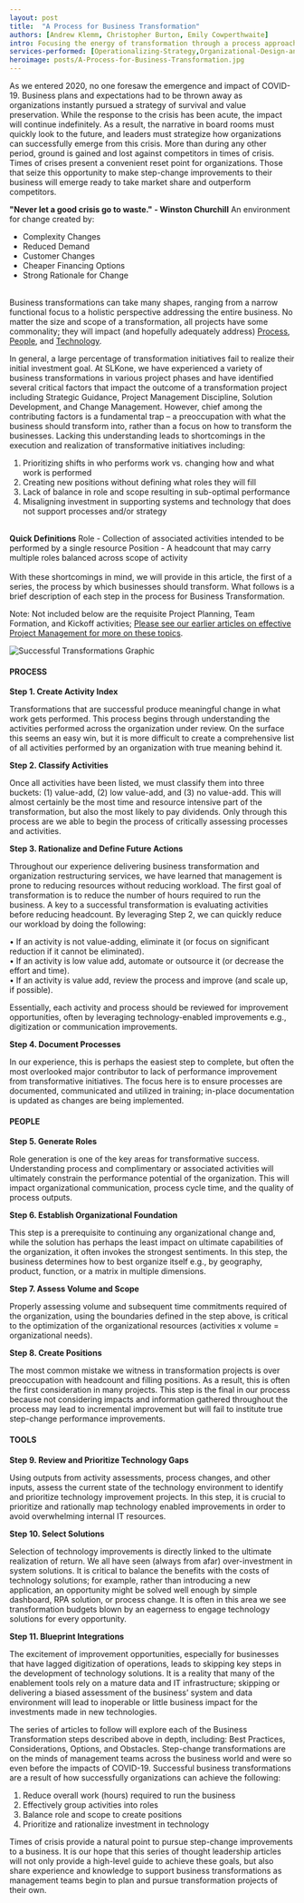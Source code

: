 ```yaml
---
layout: post
title:  "A Process for Business Transformation"
authors: [Andrew Klemm, Christopher Burton, Emily Cowperthwaite]
intro: Focusing the energy of transformation through a process approach
services-performed: [Operationalizing-Strategy,Organizational-Design-and-Alignment,Point-Solution-Applications,Business-Requirements,Digital-Strategy]
heroimage: posts/A-Process-for-Business-Transformation.jpg
---
```


As we entered 2020, no one foresaw the emergence and impact of COVID-19. Business plans and expectations had to be thrown away as organizations instantly pursued a strategy of survival and value preservation. While the response to the crisis has been acute, the impact will continue indefinitely. As a result, the narrative in board rooms must quickly look to the future, and leaders must strategize how organizations can successfully emerge from this crisis.  More than during any other period, ground is gained and lost against competitors in times of crisis. Times of crises present a convenient reset point for organizations. Those that seize this opportunity to make step-change improvements to their business will emerge ready to take market share and outperform competitors.
<br>
<div class="emphasis" markdown="1">
  <strong>"Never let a good crisis go to waste." - Winston Churchill</strong>
  An environment for change created by:
  <ul> 
  <li>Complexity Changes</li>
  <li>Reduced Demand</li>
  <li>Customer Changes</li>
  <li>Cheaper Financing Options</li>
  <li>Strong Rationale for Change</li>
</ul>
 </div>
<br>
Business transformations can take many shapes, ranging from a narrow functional focus to a holistic perspective addressing the entire business. No matter the size and scope of a transformation, all projects have some commonality; they will impact (and hopefully adequately address) <u>Process</u>, <u>People</u>, and <u>Technology</u>.

In general, a large percentage of transformation initiatives fail to realize their initial investment goal. At SLKone, we have experienced a variety of business transformations in various project phases and have identified several critical factors that impact the outcome of a transformation project including Strategic Guidance, Project Management Discipline, Solution Development, and Change Management. However, chief among the contributing factors is a fundamental trap – a preoccupation with what the business should transform into, rather than a focus on how to transform the businesses. Lacking this understanding leads to shortcomings in the execution and realization of transformative initiatives including:

1.	Prioritizing shifts in who performs work vs. changing how and what work is performed<br>
2.	Creating new positions without defining what roles they will fill<br>
3.	Lack of balance in role and scope resulting in sub-optimal performance<br>
4.	Misaligning investment in supporting systems and technology that does not support processes and/or strategy
<br>
<div class="emphasis" markdown="1">
  <strong>Quick Definitions</strong>
  Role - Collection of associated activities intended to be performed by a single resource
  Position - A headcount that may carry multiple roles balanced across scope of activity
 </div>
<br>
With these shortcomings in mind, we will provide in this article, the first of a series, the process by which businesses should transform.  What follows is a brief description of each step in the process for Business Transformation.

Note: Not included below are the requisite Project Planning, Team Formation, and Kickoff activities; <a href="https://slkone.com/Is-Your-PMO-Delivering-Results/">Please see our earlier articles on effective Project Management for more on these topics</a>.

<img src="Successful-Transformations.jpg" alt="Successful Transformations Graphic">

#### PROCESS

<b>Step 1. Create Activity Index</b>

Transformations that are successful produce meaningful change in what work gets performed. This process begins through understanding the activities performed across the organization under review. On the surface this seems an easy win, but it is more difficult to create a comprehensive list of all activities performed by an organization with true meaning behind it. 

<b>Step 2. Classify Activities</b>

Once all activities have been listed, we must classify them into three buckets: (1) value-add, (2) low value-add, and (3) no value-add. This will almost certainly be the most time and resource intensive part of the transformation, but also the most likely to pay dividends. Only through this process are we able to begin the process of critically assessing processes and activities. 

<b>Step 3. Rationalize and Define Future Actions</b>

Throughout our experience delivering business transformation and organization restructuring services, we have learned that management is prone to reducing resources without reducing workload. The first goal of transformation is to reduce the number of hours required to run the business. A key to a successful transformation is evaluating activities before reducing headcount. By leveraging Step 2, we can quickly reduce our workload by doing the following:

•	If an activity is not value-adding, eliminate it (or focus on significant reduction if it cannot be eliminated).<br>
•	If an activity is low value add, automate or outsource it (or decrease the effort and time).<br>
•	If an activity is value add, review the process and improve (and scale up, if possible).

Essentially, each activity and process should be reviewed for improvement opportunities, often by leveraging technology-enabled improvements e.g., digitization or communication improvements.

<b>Step 4. Document Processes</b>

In our experience, this is perhaps the easiest step to complete, but often the most overlooked major contributor to lack of performance improvement from transformative initiatives. The focus here is to ensure processes are documented, communicated and utilized in training; in-place documentation is updated as changes are being implemented. 

#### PEOPLE

<b>Step 5. Generate Roles</b>

Role generation is one of the key areas for transformative success. Understanding process and complimentary or associated activities will ultimately constrain the performance potential of the organization. This will impact organizational communication, process cycle time, and the quality of process outputs. 

<b>Step 6. Establish Organizational Foundation</b>

This step is a prerequisite to continuing any organizational change and, while the solution has perhaps the least impact on ultimate capabilities of the organization, it often invokes the strongest sentiments.  In this step, the business determines how to best organize itself e.g., by geography, product, function, or a matrix in multiple dimensions.

<b>Step 7. Assess Volume and Scope</b>

Properly assessing volume and subsequent time commitments required of the organization, using the boundaries defined in the step above, is critical to the optimization of the organizational resources (activities x volume = organizational needs).

<b>Step 8. Create Positions</b>

The most common mistake we witness in transformation projects is over preoccupation with headcount and filling positions. As a result, this is often the first consideration in many projects. This step is the final in our process because not considering impacts and information gathered throughout the process may lead to incremental improvement but will fail to institute true step-change performance improvements.

#### TOOLS 

<b>Step 9. Review and Prioritize Technology Gaps</b>

Using outputs from activity assessments, process changes, and other inputs, assess the current state of the technology environment to identify and prioritize technology improvement projects. In this step, it is crucial to prioritize and rationally map technology enabled improvements in order to avoid overwhelming internal IT resources. 

<b>Step 10. Select Solutions</b>

Selection of technology improvements is directly linked to the ultimate realization of return.  We all have seen (always from afar) over-investment in system solutions. It is critical to balance the benefits with the costs of technology solutions; for example, rather than introducing a new application, an opportunity might be solved well enough by simple dashboard, RPA solution, or process change.  It is often in this area we see transformation budgets blown by an eagerness to engage technology solutions for every opportunity.  

<b>Step 11. Blueprint Integrations</b>

The excitement of improvement opportunities, especially for businesses that have lagged digitization of operations, leads to skipping key steps in the development of technology solutions. It is a reality that many of the enablement tools rely on a mature data and IT infrastructure; skipping or delivering a biased assessment of the business’ system and data environment will lead to inoperable or little business impact for the investments made in new technologies.

The series of articles to follow will explore each of the Business Transformation steps described above in depth, including: Best Practices, Considerations, Options, and Obstacles. Step-change transformations are on the minds of management teams across the business world and were so even before the impacts of COVID-19. Successful business transformations are a result of how successfully organizations can achieve the following:

1.	Reduce overall work (hours) required to run the business<br>
2.	Effectively group activities into roles<br>
3.	Balance role and scope to create positions<br>
4.	Prioritize and rationalize investment in technology

Times of crisis provide a natural point to pursue step-change improvements to a business. It is our hope that this series of thought leadership articles will not only provide a high-level guide to achieve these goals, but also share experience and knowledge to support business transformations as management teams begin to plan and pursue transformation projects of their own.
